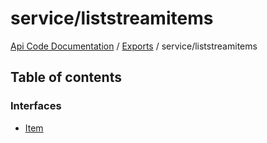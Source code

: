 # service/liststreamitems
 
[Api Code Documentation](../README.md) / [Exports](../modules.md) / service/liststreamitems

## Table of contents

### Interfaces

- [Item](../interfaces/service_liststreamitems.Item.md)
